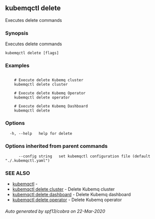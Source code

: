 ## kubemqctl delete

Executes delete commands

### Synopsis

Executes delete commands

```
kubemqctl delete [flags]
```

### Examples

```

	# Execute delete Kubemq cluster
	kubemqctl delete cluster
	
	# Execute delete Kubemq Operator
	kubemqctl delete operator	
	
	# Execute delete Kubemq Dashboard
	kubemqctl delete 

```

### Options

```
  -h, --help   help for delete
```

### Options inherited from parent commands

```
      --config string   set kubemqctl configuration file (default "./.kubemqctl.yaml")
```

### SEE ALSO

* [kubemqctl](kubemqctl.md)	 - 
* [kubemqctl delete cluster](kubemqctl_delete_cluster.md)	 - Delete Kubemq cluster
* [kubemqctl delete dashboard](kubemqctl_delete_dashboard.md)	 - Delete Kubemq dashboard
* [kubemqctl delete operator](kubemqctl_delete_operator.md)	 - Delete Kubemq operator

###### Auto generated by spf13/cobra on 22-Mar-2020
